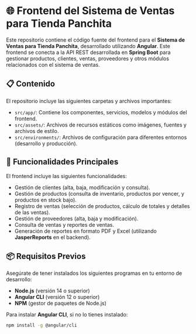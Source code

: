 # 🌐 Frontend del Sistema de Ventas para Tienda Panchita

Este repositorio contiene el código fuente del frontend para el **Sistema de Ventas para Tienda Panchita**, desarrollado utilizando **Angular**. Este frontend se conecta a la API REST desarrollada en **Spring Boot** para gestionar productos, clientes, ventas, proveedores y otros módulos relacionados con el sistema de ventas.

## 📋 Contenido

El repositorio incluye las siguientes carpetas y archivos importantes:

- `src/app/`: Contiene los componentes, servicios, modelos y módulos del frontend.
- `src/assets/`: Archivos de recursos estáticos como imágenes, fuentes y archivos de estilo.
- `src/environments/`: Archivos de configuración para diferentes entornos (desarrollo y producción).

## 🚀 Funcionalidades Principales

El frontend incluye las siguientes funcionalidades:

- Gestión de clientes (alta, baja, modificación y consulta).
- Gestión de productos (consulta de inventario, productos por vencer, y productos en stock bajo).
- Registro de ventas (selección de productos, cálculo de totales y detalles de las ventas).
- Gestión de proveedores (alta, baja y modificación).
- Consulta de ventas y reportes de ventas.
- Generación de reportes en formato PDF y Excel (utilizando **JasperReports** en el backend).

## 📦 Requisitos Previos

Asegúrate de tener instalados los siguientes programas en tu entorno de desarrollo:

- **Node.js** (versión 14 o superior)
- **Angular CLI** (versión 12 o superior)
- **NPM** (gestor de paquetes de Node.js)

Para instalar **Angular CLI**, si no lo tienes instalado:

```bash
npm install -g @angular/cli
